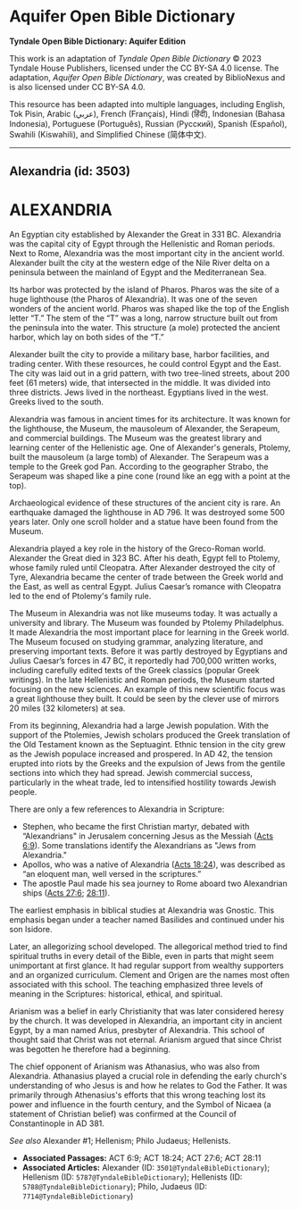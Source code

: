 # Aquifer Open Bible Dictionary

**Tyndale Open Bible Dictionary: Aquifer Edition**

This work is an adaptation of *Tyndale Open Bible Dictionary* © 2023 Tyndale House Publishers, licensed under the CC BY\-SA 4\.0 license. The adaptation, *Aquifer Open Bible Dictionary*, was created by BiblioNexus and is also licensed under CC BY\-SA 4\.0\.

This resource has been adapted into multiple languages, including English, Tok Pisin, Arabic (عربي), French (Français), Hindi (हिंदी), Indonesian (Bahasa Indonesia), Portuguese (Português), Russian (Русский), Spanish (Español), Swahili (Kiswahili), and Simplified Chinese (简体中文).



--------------------------------

## Alexandria (id: 3503)

ALEXANDRIA
==========

An Egyptian city established by Alexander the Great in 331 BC. Alexandria was the capital city of Egypt through the Hellenistic and Roman periods. Next to Rome, Alexandria was the most important city in the ancient world. Alexander built the city at the western edge of the Nile River delta on a peninsula between the mainland of Egypt and the Mediterranean Sea. 

Its harbor was protected by the island of Pharos. Pharos was the site of a huge lighthouse (the Pharos of Alexandria). It was one of the seven wonders of the ancient world. Pharos was shaped like the top of the English letter “T.” The stem of the “T” was a long, narrow structure built out from the peninsula into the water. This structure (a mole) protected the ancient harbor, which lay on both sides of the “T.”

Alexander built the city to provide a military base, harbor facilities, and trading center. With these resources, he could control Egypt and the East. The city was laid out in a grid pattern, with two tree\-lined streets, about 200 feet (61 meters) wide, that intersected in the middle. It was divided into three districts. Jews lived in the northeast. Egyptians lived in the west. Greeks lived to the south.

Alexandria was famous in ancient times for its architecture. It was known for the lighthouse, the Museum, the mausoleum of Alexander, the Serapeum, and commercial buildings. The Museum was the greatest library and learning center of the Hellenistic age. One of Alexander's generals, Ptolemy, built the mausoleum (a large tomb) of Alexander. The Serapeum was a temple to the Greek god Pan. According to the geographer Strabo, the Serapeum was shaped like a pine cone (round like an egg with a point at the top).

Archaeological evidence of these structures of the ancient city is rare. An earthquake damaged the lighthouse in AD 796\. It was destroyed some 500 years later. Only one scroll holder and a statue have been found from the Museum.

Alexandria played a key role in the history of the Greco\-Roman world. Alexander the Great died in 323 BC. After his death, Egypt fell to Ptolemy, whose family ruled until Cleopatra. After Alexander destroyed the city of Tyre, Alexandria became the center of trade between the Greek world and the East, as well as central Egypt. Julius Caesar’s romance with Cleopatra led to the end of Ptolemy's family rule.

The Museum in Alexandria was not like museums today. It was actually a university and library. The Museum was founded by Ptolemy Philadelphus. It made Alexandria the most important place for learning in the Greek world. The Museum focused on studying grammar, analyzing literature, and preserving important texts. Before it was partly destroyed by Egyptians and Julius Caesar’s forces in 47 BC, it reportedly had 700,000 written works, including carefully edited texts of the Greek classics (popular Greek writings). In the late Hellenistic and Roman periods, the Museum started focusing on the new sciences. An example of this new scientific focus was a great lighthouse they built. It could be seen by the clever use of mirrors 20 miles (32 kilometers) at sea.

From its beginning, Alexandria had a large Jewish population. With the support of the Ptolemies, Jewish scholars produced the Greek translation of the Old Testament known as the Septuagint. Ethnic tension in the city grew as the Jewish populace increased and prospered. In AD 42, the tension erupted into riots by the Greeks and the expulsion of Jews from the gentile sections into which they had spread. Jewish commercial success, particularly in the wheat trade, led to intensified hostility towards Jewish people.

There are only a few references to Alexandria in Scripture:

* Stephen, who became the first Christian martyr, debated with “Alexandrians" in Jerusalem concerning Jesus as the Messiah ([Acts 6:9](https://ref.ly/Acts6:9)). Some translations identify the Alexandrians as "Jews from Alexandria."
* Apollos, who was a native of Alexandria ([Acts 18:24](https://ref.ly/Acts18:24)), was described as “an eloquent man, well versed in the scriptures.”
* The apostle Paul made his sea journey to Rome aboard two Alexandrian ships ([Acts 27:6](https://ref.ly/Acts27:6); [28:11](https://ref.ly/Acts28:11)).

The earliest emphasis in biblical studies at Alexandria was Gnostic. This emphasis began under a teacher named Basilides and continued under his son Isidore. 

Later, an allegorizing school developed. The allegorical method tried to find spiritual truths in every detail of the Bible, even in parts that might seem unimportant at first glance. It had regular support from wealthy supporters and an organized curriculum. Clement and Origen are the names most often associated with this school. The teaching emphasized three levels of meaning in the Scriptures: historical, ethical, and spiritual.

Arianism was a belief in early Christianity that was later considered heresy by the church. It was developed in Alexandria, an important city in ancient Egypt, by a man named Arius, presbyter of Alexandria. This school of thought said that Christ was not eternal. Arianism argued that since Christ was begotten he therefore had a beginning. 

The chief opponent of Arianism was Athanasius, who was also from Alexandria. Athanasius played a crucial role in defending the early church's understanding of who Jesus is and how he relates to God the Father. It was primarily through Athenasius's efforts that this wrong teaching lost its power and influence in the fourth century, and the Symbol of Nicaea (a statement of Christian belief) was confirmed at the Council of Constantinople in AD 381\. 

*See also* Alexander \#1; Hellenism; Philo Judaeus; Hellenists.

* **Associated Passages:** ACT 6:9; ACT 18:24; ACT 27:6; ACT 28:11
* **Associated Articles:** Alexander (ID: `3501@TyndaleBibleDictionary`); Hellenism (ID: `5787@TyndaleBibleDictionary`); Hellenists (ID: `5788@TyndaleBibleDictionary`); Philo, Judaeus (ID: `7714@TyndaleBibleDictionary`)

